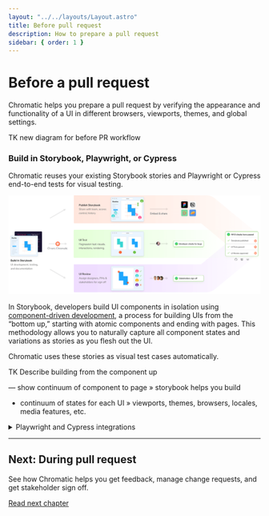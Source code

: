 ```yaml
---
layout: "../../layouts/Layout.astro"
title: Before pull request
description: How to prepare a pull request
sidebar: { order: 1 }
---
```


# Before a pull request

Chromatic helps you prepare a pull request by verifying the appearance and functionality of a UI in different browsers, viewports, themes, and global settings.

TK new diagram for before PR workflow

### Build in Storybook, Playwright, or Cypress

Chromatic reuses your existing Storybook stories and Playwright or Cypress end-to-end tests for visual testing.

![Chromatic workflow](../../images/chromatic-workflow.png)

In Storybook, developers build UI components in isolation using [component-driven development](https://www.componentdriven.org/), a process for building UIs from the “bottom up,” starting with atomic components and ending with pages. This methodology allows you to naturally capture all component states and variations as stories as you flesh out the UI.

Chromatic uses these stories as visual test cases automatically.

TK Describe building from the component up

— show continuum of component to page » storybook helps you build

- continuum of states for each UI » viewports, themes, browsers, locales, media features, etc.

<details>
<summary>Playwright and Cypress integrations</summary>

Developers test user flows end-to-end by navigating between pages with Playwright or Cypress. This methodology allows you to simulate how users behave. Chromatic uses these E2E tests as visual tests cases by automatically snapshotting key moments in the test.

[TK Learn how to setup Playwright](/docs/)
[TK Learn how to setup Cypress](/docs/)

</details>

---

## Next: During pull request

See how Chromatic helps you get feedback, manage change requests, and get stakeholder sign off.

<a class="btn primary round" href="/docs/during-pull-request">Read next chapter</a>
